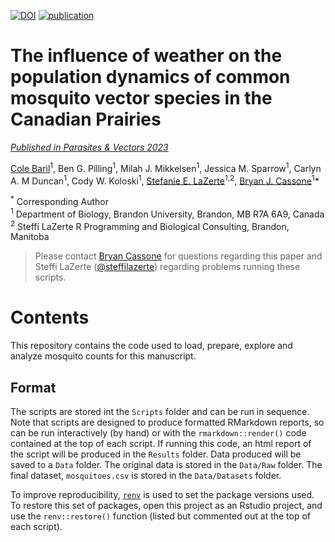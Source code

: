 [![DOI](https://zenodo.org/badge/593257800.svg)](https://zenodo.org/badge/latestdoi/593257800)
[![publication](https://img.shields.io/badge/status-published-green)](https://parasitesandvectors.biomedcentral.com/articles/10.1186/s13071-023-05760-x)

# The influence of weather on the population dynamics of common mosquito vector species in the Canadian Prairies

[*Published in Parasites & Vectors 2023*](https://parasitesandvectors.biomedcentral.com/articles/10.1186/s13071-023-05760-x)

[Cole Baril](https://colebaril.ca/cv/)<sup>1</sup>, Ben G. Pilling<sup>1</sup>, Milah J. Mikkelsen<sup>1</sup>, Jessica M. Sparrow<sup>1</sup>, Carlyn A. M Duncan<sup>1</sup>, Cody W. Koloski<sup>1</sup>, [Stefanie E. LaZerte](https://steffilazerte.ca)<sup>1,2</sup>, [Bryan J. Cassone](https://www.cassonelab.com/)<sup>1</sup>*

<sup>*</sup> Corresponding Author  
<sup>1</sup> Department of Biology, Brandon University, Brandon, MB R7A 6A9, Canada  
<sup>2</sup> Steffi LaZerte R Programming and Biological Consulting, Brandon, Manitoba  


> Please contact [Bryan Cassone](mailto:cassoneb@brandonu.ca) for questions regarding this paper and 
> Steffi LaZerte ([@steffilazerte](https://github.com/steffilazerte)) regarding 
> problems running these scripts.

# Contents

This repository contains the code used to load, prepare, explore and analyze 
mosquito counts for this manuscript.

## Format

The scripts are stored int the `Scripts` folder and can be run in sequence. 
Note that scripts are designed to produce formatted
RMarkdown reports, so can be run interactively (by hand) or with the `rmarkdown::render()` 
code contained at the top of each script. If running this code, an html report
of the script will be produced in the `Results` folder. 
Data produced will be saved to a `Data` folder. 
The original data is stored in the `Data/Raw` folder.
The final dataset, `mosquitoes.csv` is stored in the `Data/Datasets` folder.

To improve reproducibility, [`renv`](https://rstudio.github.io/renv) is used to 
set the package versions used. To restore this set of packages, open this project
as an Rstudio project, and use the `renv::restore()` function (listed but commented
out at the top of each script).

